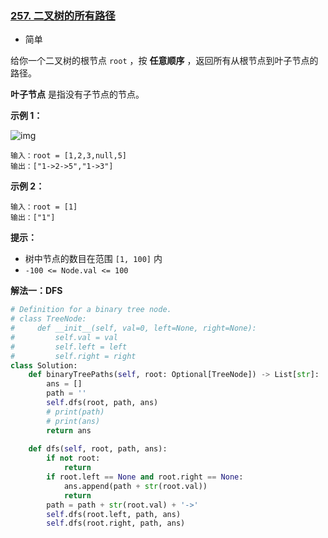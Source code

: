 ### [257. 二叉树的所有路径](https://leetcode.cn/problems/binary-tree-paths/)

- 简单

给你一个二叉树的根节点 `root` ，按 **任意顺序** ，返回所有从根节点到叶子节点的路径。

**叶子节点** 是指没有子节点的节点。

**示例 1：**

 ![img](https://assets.leetcode.com/uploads/2021/03/12/paths-tree.jpg)

```
输入：root = [1,2,3,null,5]
输出：["1->2->5","1->3"]
```

**示例 2：**

```
输入：root = [1]
输出：["1"]
```

**提示：**

- 树中节点的数目在范围 `[1, 100]` 内
- `-100 <= Node.val <= 100`

**解法一：DFS**

```python
# Definition for a binary tree node.
# class TreeNode:
#     def __init__(self, val=0, left=None, right=None):
#         self.val = val
#         self.left = left
#         self.right = right
class Solution:
    def binaryTreePaths(self, root: Optional[TreeNode]) -> List[str]:
        ans = []
        path = ''
        self.dfs(root, path, ans)
        # print(path)
        # print(ans)
        return ans
    
    def dfs(self, root, path, ans):
        if not root:
            return
        if root.left == None and root.right == None:
            ans.append(path + str(root.val))
            return
        path = path + str(root.val) + '->'
        self.dfs(root.left, path, ans)
        self.dfs(root.right, path, ans)
```

